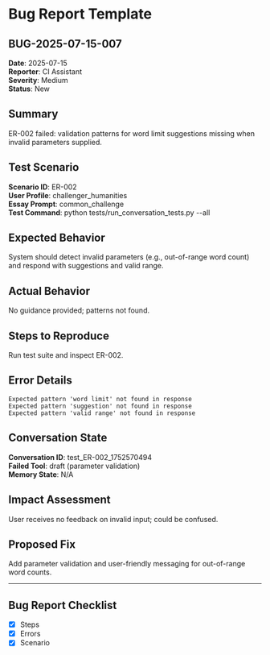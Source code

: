 # Bug Report Template

## BUG-2025-07-15-007

**Date**: 2025-07-15  
**Reporter**: CI Assistant  
**Severity**: Medium  
**Status**: New

## Summary
ER-002 failed: validation patterns for word limit suggestions missing when invalid parameters supplied.

## Test Scenario
**Scenario ID**: ER-002  
**User Profile**: challenger_humanities  
**Essay Prompt**: common_challenge  
**Test Command**: python tests/run_conversation_tests.py --all

## Expected Behavior
System should detect invalid parameters (e.g., out-of-range word count) and respond with suggestions and valid range.

## Actual Behavior
No guidance provided; patterns not found.

## Steps to Reproduce
Run test suite and inspect ER-002.

## Error Details
```
Expected pattern 'word limit' not found in response
Expected pattern 'suggestion' not found in response
Expected pattern 'valid range' not found in response
```

## Conversation State
**Conversation ID**: test_ER-002_1752570494  
**Failed Tool**: draft (parameter validation)  
**Memory State**: N/A

## Impact Assessment
User receives no feedback on invalid input; could be confused.

## Proposed Fix
Add parameter validation and user-friendly messaging for out-of-range word counts.

---

## Bug Report Checklist
- [x] Steps
- [x] Errors
- [x] Scenario 